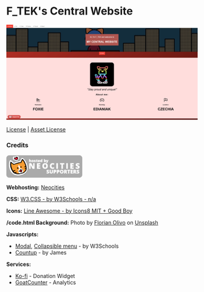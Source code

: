 # F_TEK's Central Website

![Website screenshot](APP.jpg)

[License](https://github.com/FTEdianiaK/f-tek/blob/main/LICENSE) | [Asset License](https://creativecommons.org/licenses/by-sa/4.0/)

### Credits

![Hosted by NEOCITIES SUPPORTERS](asrc/git/neocities-supporters.png)

**Webhosting:** [Neocities](https://neocities.org/)

**CSS:** [W3.CSS - by W3Schools - n/a](https://www.w3schools.com/w3css/)

**Icons:** [Line Awesome - by Icons8 MIT + Good Boy](https://icons8.com/line-awesome)

**/code.html Background:** Photo by <a href="https://unsplash.com/@florianolv?utm_content=creditCopyText&utm_medium=referral&utm_source=unsplash">Florian Olivo</a> on <a href="https://unsplash.com/photos/lines-of-html-codes-4hbJ-eymZ1o?utm_content=creditCopyText&utm_medium=referral&utm_source=unsplash">Unsplash</a>

**Javascripts:**

- [Modal](https://www.w3schools.com/w3css/w3css_modal.asp), [Collapsible menu](https://www.w3schools.com/w3css/w3css_navigation.asp) - by W3Schools
- [Countup](https://codepen.io/jshakes/pen/KKpjdYv) - by James

**Services:**

- [Ko-fi](https://ko-fi.com/) - Donation Widget
- [GoatCounter](https://www.goatcounter.com/) - Analytics
